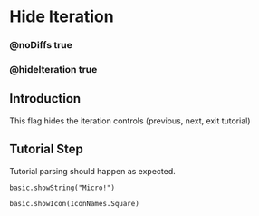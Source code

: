 # Hide Iteration

### @noDiffs true
### @hideIteration true

## Introduction

This flag hides the iteration controls (previous, next, exit tutorial)

## Tutorial Step

Tutorial parsing should happen as expected.

```blocks
basic.showString("Micro!")
```

```ghost
basic.showIcon(IconNames.Square)
```